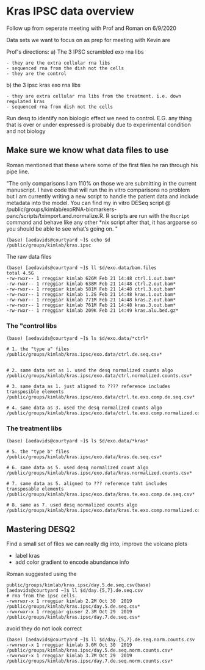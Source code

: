 # Kras IPSC data overview

Follow up from seperate meeting with Prof and Roman on 6/9/2020

Data sets we want to focus on as prep for meeting with Kevin are

Prof's directions:
a) The 3 IPSC scrambled exo rna libs

    - they are the extra cellular rna libs
    - sequenced rna from the dish not the cells
    - they are the control
    
b) the 3 ipsc kras exo rna libs

    - they are extra cellular rna libs from the treatment. i.e. down regulated kras
    - sequenced rna from dish not the cells

Run desq to identify non biologic effect we need to control. E.G. any thing that is over or under expressed is probably due to experimental condition and not biology


## Make sure we know what data files to use
Roman mentioned that these where some of the first files he ran through his pipe line. 

"The only comparisons I am 110% on those we are submitting in the current manuscript. I have code that will run the in vitro comparisons no problem but I am currently writing a new script to handle the patient data and include metadata into the model. You can find my in vitro DESeq script @ /public/groups/kimlab/exoRNA-biomarkers-panc/scripts/tximport.and.normalize.R. R scripts are run with the ```Rscript``` command and behave like any other *nix script after that, it has argparse so you should be able to see what’s going on. "


```
(base) [aedavids@courtyard ~]$ echo $d
/public/groups/kimlab/kras.ipsc
```

The raw data files

```
(base) [aedavids@courtyard ~]$ ll $d/exo.data/bam.files
total 4.5G
-rw-rwxr-- 1 rreggiar kimlab 626M Feb 21 14:48 ctrl.1.out.bam*
-rw-rwxr-- 1 rreggiar kimlab 638M Feb 21 14:48 ctrl.2.out.bam*
-rw-rwxr-- 1 rreggiar kimlab 581M Feb 21 14:48 ctrl.3.out.bam*
-rw-rwxr-- 1 rreggiar kimlab 1.2G Feb 21 14:48 kras.1.out.bam*
-rw-rwxr-- 1 rreggiar kimlab 771M Feb 21 14:48 kras.2.out.bam*
-rw-rwxr-- 1 rreggiar kimlab 761M Feb 21 14:48 kras.3.out.bam*
-rw-rwxr-- 1 rreggiar kimlab 209K Feb 21 14:49 kras.alu.bed.gz*
```

### The "control libs

```
(base) [aedavids@courtyard ~]$ ls $d/exo.data/*ctrl*

# 1. the "type a" files
/public/groups/kimlab/kras.ipsc/exo.data/ctrl.de.seq.csv*


# 2. same data set as 1. used the desq normalized counts algo
/public/groups/kimlab/kras.ipsc/exo.data/ctrl.normalized.counts.csv*

# 3. same data as 1. just aligned to ???? reference includes transposible elements
/public/groups/kimlab/kras.ipsc/exo.data/ctrl.te.exo.comp.de.seq.csv*

# 4. same data as 3. used the desq normalized counts algo
/public/groups/kimlab/kras.ipsc/exo.data/ctrl.te.exo.comp.normalized.counts.csv*
```


### The treatment libs

```
(base) [aedavids@courtyard ~]$ ls $d/exo.data/*kras*

# 5. the "type b" files
/public/groups/kimlab/kras.ipsc/exo.data/kras.de.seq.csv*

# 6. same data as 5. used desq normalized count algo
/public/groups/kimlab/kras.ipsc/exo.data/kras.normalized.counts.csv*

# 7. same data as 5. aligned to ??? reference taht includes transposable elements
/public/groups/kimlab/kras.ipsc/exo.data/kras.te.exo.comp.de.seq.csv*

# 8. same as 7. used desq normalized counts algo
/public/groups/kimlab/kras.ipsc/exo.data/kras.te.exo.comp.normalized.counts.csv*
```


## Mastering DESQ2
Find a small set of files we can really dig into, improve the volcano plots
- label kras
- add color gradient to encode abundance info

Roman suggested using the 

```
public/groups/kimlab/kras.ipsc/day.5.de.seq.csv(base) [aedavids@courtyard ~]$ ll $d/day.{5,7}.de.seq.csv
# rna from the ipsc cells.
-rwxrwxr-x 1 rreggiar kimlab 2.2M Oct 30  2019 /public/groups/kimlab/kras.ipsc/day.5.de.seq.csv*
-rwxrwxr-x 1 rreggiar giuser 2.3M Oct 29  2019 /public/groups/kimlab/kras.ipsc/day.7.de.seq.csv*
```

avoid they do not look correct

```
(base) [aedavids@courtyard ~]$ ll $d/day.{5,7}.de.seq.norm.counts.csv
-rwxrwxr-x 1 rreggiar kimlab 3.6M Oct 30  2019 /public/groups/kimlab/kras.ipsc/day.5.de.seq.norm.counts.csv*
-rwxrwxr-x 1 rreggiar kimlab 3.7M Oct 29  2019 /public/groups/kimlab/kras.ipsc/day.7.de.seq.norm.counts.csv*
```
